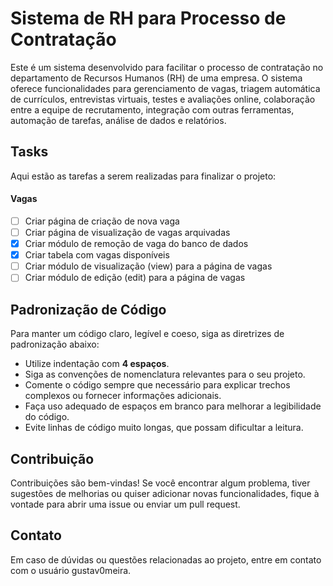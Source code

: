 # Sistema de RH para Processo de Contratação

Este é um sistema desenvolvido para facilitar o processo de contratação no departamento de Recursos Humanos (RH) de uma empresa. O sistema oferece funcionalidades para gerenciamento de vagas, triagem automática de currículos, entrevistas virtuais, testes e avaliações online, colaboração entre a equipe de recrutamento, integração com outras ferramentas, automação de tarefas, análise de dados e relatórios.

## Tasks

Aqui estão as tarefas a serem realizadas para finalizar o projeto:

#### Vagas
- [ ] Criar página de criação de nova vaga
- [ ] Criar página de visualização de vagas arquivadas
- [X] Criar módulo de remoção de vaga do banco de dados
- [X] Criar tabela com vagas disponíveis
- [ ] Criar módulo de visualização (view) para a página de vagas
- [ ] Criar módulo de edição (edit) para a página de vagas

## Padronização de Código

Para manter um código claro, legível e coeso, siga as diretrizes de padronização abaixo:

- Utilize indentação com **4 espaços**.
- Siga as convenções de nomenclatura relevantes para o seu projeto.
- Comente o código sempre que necessário para explicar trechos complexos ou fornecer informações adicionais.
- Faça uso adequado de espaços em branco para melhorar a legibilidade do código.
- Evite linhas de código muito longas, que possam dificultar a leitura.

## Contribuição

Contribuições são bem-vindas! Se você encontrar algum problema, tiver sugestões de melhorias ou quiser adicionar novas funcionalidades, fique à vontade para abrir uma issue ou enviar um pull request.

## Contato

Em caso de dúvidas ou questões relacionadas ao projeto, entre em contato com o usuário gustav0meira.
